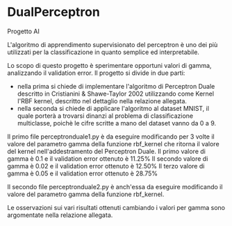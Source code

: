 # DualPerceptron
Progetto AI

L'algoritmo di apprendimento supervisionato del perceptron è uno dei più utilizzati per la classificazione in quanto semplice ed interpretabile.

Lo scopo di questo progetto  è sperimentare opportuni valori di gamma, analizzando il validation error. 
Il progetto si divide in due parti:
  - nella prima si chiede di implementare l'algoritmo di Perceptron Duale descritto in Cristianini & Shawe-Taylor 2002 utilizzando come Kernel l'RBF kernel, descritto nel dettaglio nella relazione allegata.
  - nella seconda si chiede di applicare l'algoritmo al dataset MNIST, il quale porterà a trovarsi dinanzi al problema di classificazione multiclasse, poichè le cifre scritte a mano del dataset vanno da 0 a 9.

Il primo file perceptronduale1.py è da eseguire modificando per 3 volte il valore del parametro gamma della funzione rbf_kernel che ritorna il valore del kernel nell'addestramento del Perceptron Duale.
    Il primo valore di gamma è 0.1 e il validation error ottenuto è 11.25%
    Il secondo valore di gamma è 0.02 e il validation error ottenuto è 12.50%
    Il terzo valore di gamma è 0.05 e il validation error ottenuto è 28.75%

Il secondo file perceptronduale2.py è anch'essa da eseguire modificando il valore del parametro gamma della funzione rbf_kernel.

Le osservazioni sui vari risultati ottenuti cambiando i valori per gamma sono argomentate nella relazione allegata.
